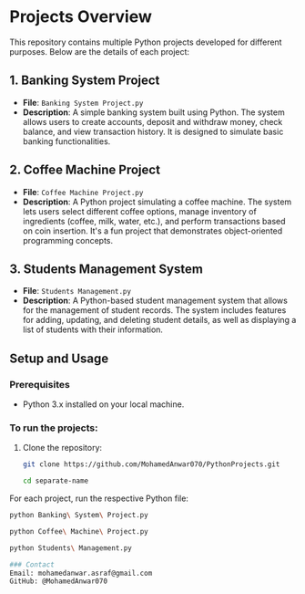 # Projects Overview

This repository contains multiple Python projects developed for different purposes. Below are the details of each project:

## 1. Banking System Project
- **File**: `Banking System Project.py`
- **Description**: A simple banking system built using Python. The system allows users to create accounts, deposit and withdraw money, check balance, and view transaction history. It is designed to simulate basic banking functionalities.

## 2. Coffee Machine Project
- **File**: `Coffee Machine Project.py`
- **Description**: A Python project simulating a coffee machine. The system lets users select different coffee options, manage inventory of ingredients (coffee, milk, water, etc.), and perform transactions based on coin insertion. It's a fun project that demonstrates object-oriented programming concepts.

## 3. Students Management System
- **File**: `Students Management.py`
- **Description**: A Python-based student management system that allows for the management of student records. The system includes features for adding, updating, and deleting student details, as well as displaying a list of students with their information.

## Setup and Usage

### Prerequisites
- Python 3.x installed on your local machine.

### To run the projects:
1. Clone the repository:
   ```bash
   git clone https://github.com/MohamedAnwar070/PythonProjects.git

   cd separate-name
For each project, run the respective Python file:

```bash
python Banking\ System\ Project.py

python Coffee\ Machine\ Project.py

python Students\ Management.py

### Contact
Email: mohamedanwar.asraf@gmail.com
GitHub: @MohamedAnwar070

